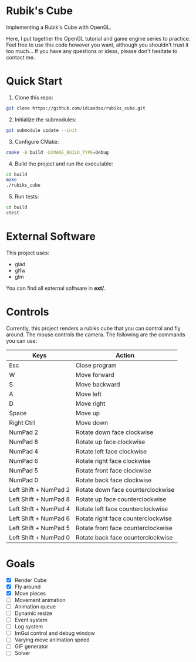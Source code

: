# Rubik's Cube

Implementing a Rubik's Cube with OpenGL.

Here, I put together the OpenGL tutorial and game engine series to practice. Feel free to use this code however you want, although you shouldn't trust it too much... If you have any questions or ideas, please don't hesitate to contact me.

# Quick Start

1. Clone this repo:

```bash
git clone https://github.com/idiasdas/rubiks_cube.git
```

2. Initialize the submodules:

```bash
git submodule update --init
```

3. Configure CMake:

```bash
cmake -B build -DCMAKE_BUILD_TYPE=Debug
```

4. Build the project and run the executable:

```bash
cd build
make
./rubiks_cube
```

5. Run tests:

```bash
cd build
ctest
```

# External Software

This project uses:

- glad
- glfw
- glm

You can find all external software in **ext/**.

# Controls

Currently, this project renders a rubiks cube that you can control and fly around. The mouse controls the camera. The following are the commands you can use:

|Keys|Action|
|-|-|
|Esc| Close program|
|W| Move forward|
|S| Move backward|
|A| Move left|
|D| Move right|
|Space| Move up|
|Right Ctrl | Move down|
|NumPad 2| Rotate down face clockwise|
|NumPad 8| Rotate up face clockwise|
|NumPad 4| Rotate left face clockwise|
|NumPad 6| Rotate right face clockwise|
|NumPad 5| Rotate front face clockwise|
|NumPad 0| Rotate back face clockwise|
|Left Shift + NumPad 2| Rotate down face counterclockwise|
|Left Shift + NumPad 8| Rotate up face counterclockwise|
|Left Shift + NumPad 4| Rotate left face counterclockwise|
|Left Shift + NumPad 6| Rotate right face counterclockwise|
|Left Shift + NumPad 5| Rotate front face counterclockwise|
|Left Shift + NumPad 0| Rotate back face counterclockwise|

# Goals

- [x] Render Cube
- [x] Fly around
- [x] Move pieces
- [ ] Movement animation
- [ ] Animation queue
- [ ] Dynamic resize
- [ ] Event system
- [ ] Log system
- [ ] ImGui control and debug window
- [ ] Varying move animation speed
- [ ] GIF generator
- [ ] Solver
